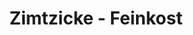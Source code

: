 ---
title: "Zimtzicke - Feinkost"
url: /hagen-am-teutoburger-wald/zimtzicke-feinkost/
shop: Feinkost
---